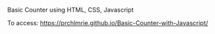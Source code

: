Basic Counter using HTML, CSS, Javascript

To access: https://prchlmrie.github.io/Basic-Counter-with-Javascript/
